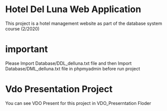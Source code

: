 # Hotel Del Luna Web Application
This project is a hotel management website as part of the database system course (2/2020)

# important 
Please Import Database/DDL_delluna.txt file and then Import Database/DML_delluna.txt file in phpmyadmin before run project

# Vdo Presentation Project
You can see VDO Present for this project in VDO_Preserntation Floder

